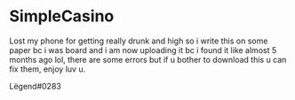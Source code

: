 # SimpleCasino


Lost my phone for getting really drunk and high so i write this on some paper bc i was board and i am now uploading it bc i found it like almost 5 months ago lol, there are some errors but if u bother to download this u can fix them, enjoy luv u. 

Lëgend#0283
